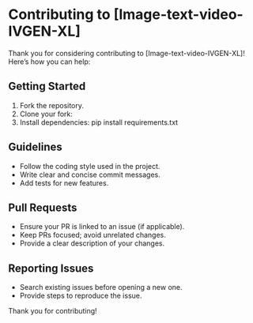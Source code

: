 # Contributing to [Image-text-video-IVGEN-XL]

Thank you for considering contributing to [Image-text-video-IVGEN-XL]! Here’s how you can help:

## Getting Started
1. Fork the repository.
2. Clone your fork:
3. Install dependencies:
  pip install requirements.txt

## Guidelines
- Follow the coding style used in the project.
- Write clear and concise commit messages.
- Add tests for new features.

## Pull Requests
- Ensure your PR is linked to an issue (if applicable).
- Keep PRs focused; avoid unrelated changes.
- Provide a clear description of your changes.

## Reporting Issues
- Search existing issues before opening a new one.
- Provide steps to reproduce the issue.

Thank you for contributing!

